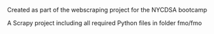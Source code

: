 Created as part of the webscraping project for the NYCDSA bootcamp

A Scrapy project including all required Python files in folder fmo/fmo
